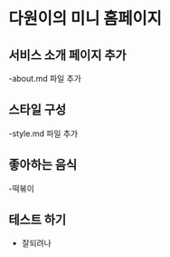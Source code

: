 # 다원이의 미니 홈페이지

## 서비스 소개 페이지 추가

-about.md 파일 추가

## 스타일 구성

-style.md 파일 추가

## 좋아하는 음식

-떡볶이

## 테스트 하기

- 잘되려나
